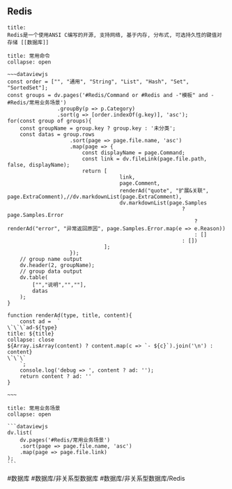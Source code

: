 ## Redis

```ad-abstract
title: 
Redis是一个使用ANSI C编写的开源, 支持网络, 基于内存, 分布式, 可选持久性的键值对存储 [[数据库]]
```

`````ad-tip
title: 常用命令
collapse: open

~~~dataviewjs
const order = ["", "通用", "String", "List", "Hash", "Set", "SortedSet"];
const groups = dv.pages('#Redis/Command or #Redis and -"模板" and -#Redis/常用业务场景')
				.groupBy(p => p.Category)
				.sort(g => [order.indexOf(g.key)], 'asc');
for(const group of groups){
	const groupName = group.key ? group.key : '未分类';
	const datas = group.rows
					.sort(page => page.file.name, 'asc')
					.map(page => {
						const displayName = page.Command;
						const link = dv.fileLink(page.file.path, false, displayName);
						return [
									link,
									page.Comment,
									renderAd("quote", "扩展&关联", page.ExtraComment),//dv.markdownList(page.ExtraComment),
									dv.markdownList(page.Samples 
														? page.Samples.Error 
															? renderAd("error", "异常返回原因", page.Samples.Error.map(e => e.Reason))
															: []
														: [])
							   ];
					});
	// group name output
	dv.header(2, groupName);
	// group data output
	dv.table(
		["","说明","",""],
		datas
	);
}

function renderAd(type, title, content){
	const ad =  `
\`\`\`ad-${type}
title: ${title}
collapse: close
${Array.isArray(content) ? content.map(c => `- ${c}`).join('\n') : content}
\`\`\`
    `;
	console.log('debug => ', content ? ad: '');
	return content ? ad: ''
}

~~~
`````

````ad-quote
title: 常用业务场景
collapse: open

```dataviewjs
dv.list(
	dv.pages('#Redis/常用业务场景')
	.sort(page => page.file.name, 'asc')
	.map(page => page.file.link)
);
```

````

#数据库 #数据库/非关系型数据库 #数据库/非关系型数据库/Redis